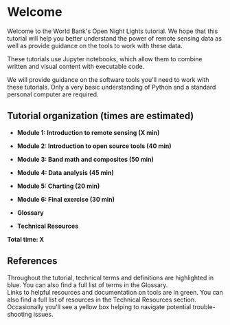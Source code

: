 Welcome
=========

Welcome to the World Bank's Open Night Lights tutorial. We hope that this tutorial will help you better understand the power of remote sensing data as well as provide guidance on the tools to work with these data.

These tutorials use Jupyter notebooks, which allow them to combine written and visual content with executable code. 

We will provide guidance on the software tools you'll need to work with these tutorials. Only a very basic understanding of Python and a standard personal computer are required.


Tutorial organization (times are estimated)
---------------------
- **Module 1: Introduction to remote sensing (X min)**

- **Module 2: Introduction to open source tools (40 min)**

- **Module 3: Band math and composites (50 min)**

- **Module 4: Data analysis (45 min)**

- **Module 5: Charting (20 min)**

- **Module 6: Final exercise (30 min)**

- **Glossary**

- **Technical Resources**

**Total time: X**

References
----------
<div class="alert alert-info">
Throughout the tutorial, technical terms and definitions are highlighted in blue. You can also find a full list of terms in the Glossary.
</div>

<div class="alert alert-success">
Links to helpful resources and documentation on tools are in green. You can also find a full list of resources in the Technical Resources section.
</div>

<div class="alert alert-warning">
Occasionally you'll see a yellow box helping to navigate potential trouble-shooting issues.
</div>